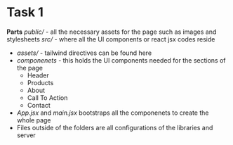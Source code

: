# Task 1

**Parts**
_public/_ - all the necessary assets for the page such as images and stylesheets
_src/_ - where all the UI components or react jsx codes reside

- _assets/_ - tailwind directives can be found here
- _componenets_ - this holds the UI components needed for the sections of the page
  - Header
  - Products
  - About
  - Call To Action
  - Contact
- _App.jsx_ and _main.jsx_ bootstraps all the componenets to create the whole page
- Files outside of the folders are all configurations of the libraries and server
